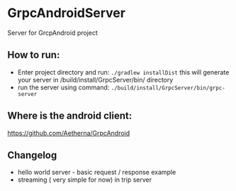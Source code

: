 # GrpcAndroidServer
Server for GrcpAndroid project


## How to run:

 - Enter project directory and run:
   `./gradlew installDist`
   this will generate your server in /build/install/GrpcServer/bin/ directory
 - run the server using command:
   `./build/install/GrpcServer/bin/grpc-server`

## Where is the android client:

https://github.com/Aetherna/GrpcAndroid


## Changelog

- hello world server - basic request / response example
- streaming ( very simple for now) in trip server
